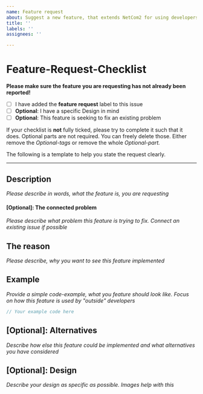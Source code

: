 ```yaml
---
name: Feature request
about: Suggest a new feature, that extends NetCom2 for using developers
title: ''
labels: ''
assignees: ''

---
```


# Feature-Request-Checklist
    
**Please make sure the feature you are requesting has not already been reported!**

- [ ] I have added the __feature request__ label to this issue
- [ ] **Optional**: I have a specific Design in mind
- [ ] **Optional**: This feature is seeking to fix an existing problem
    
If your checklist is **not** fully ticked, please try to complete it such that it does. Optional parts are not required. You can freely delete those. Either remove the _Optional-tags_ or remove the whole _Optional-part._
    
The following is a template to help you state the request clearly.

---

## Description

_Please describe in words, what the feature is, you are requesting_

#### \[Optional\]: The connected problem

_Please describe what problem this feature is trying to fix. Connect an existing issue if possible_

## The reason

_Please describe, why you want to see this feature implemented_

## Example

_Provide a simple code-example, what you feature should look like. Focus on how this feature is used by "outside" developers_

```java
// Your example code here
```

## \[Optional\]: Alternatives

_Describe how else this feature could be implemented and what alternatives you have considered_

## \[Optional\]: Design

_Describe your design as specific as possible. Images help with this_

